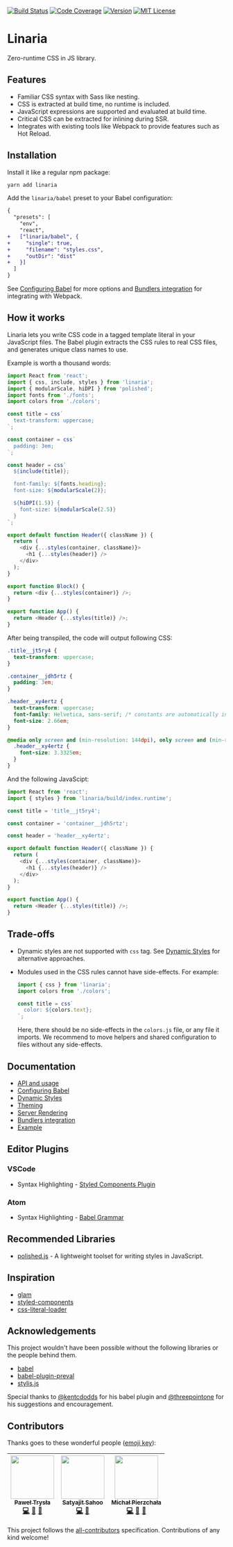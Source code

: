 [![Build Status][build-badge]][build]
[![Code Coverage][coverage-badge]][coverage]
[![Version][version-badge]][package]
[![MIT License][license-badge]][license]

# Linaria

Zero-runtime CSS in JS library.

## Features

* Familiar CSS syntax with Sass like nesting.
* CSS is extracted at build time, no runtime is included.
* JavaScript expressions are supported and evaluated at build time.
* Critical CSS can be extracted for inlining during SSR.
* Integrates with existing tools like Webpack to provide features such as Hot Reload.

## Installation

Install it like a regular npm package:

```bash
yarn add linaria
```

Add the `linaria/babel` preset to your Babel configuration:

```diff
{
  "presets": [
    "env",
    "react",
+   ["linaria/babel", {
+     "single": true,
+     "filename": "styles.css",
+     "outDir": "dist"
+   }]
  ]
}
```

See [Configuring Babel](/docs/BABEL_PRESET.md) for more options and [Bundlers integration](/docs/BUNDLERS_INTEGRATION.md) for integrating with Webpack.

## How it works

Linaria lets you write CSS code in a tagged template literal in your JavaScript files. The Babel plugin extracts the CSS rules to real CSS files, and generates unique class names to use.

Example is worth a thousand words:

```js
import React from 'react';
import { css, include, styles } from 'linaria';
import { modularScale, hiDPI } from 'polished';
import fonts from './fonts';
import colors from './colors';

const title = css`
  text-transform: uppercase;
`;

const container = css`
  padding: 3em;
`;

const header = css`
  ${include(title)};

  font-family: ${fonts.heading};
  font-size: ${modularScale(2)};

  ${hiDPI(1.5)} {
    font-size: ${modularScale(2.5)}
  }
`;

export default function Header({ className }) {
  return (
    <div {...styles(container, className)}>
      <h1 {...styles(header)} />
    </div>
  );
}

export function Block() {
  return <div {...styles(container)} />;
}

export function App() {
  return <Header {...styles(title)} />;
}
```

After being transpiled, the code will output following CSS:


```css
.title__jt5ry4 {
  text-transform: uppercase;
}

.container__jdh5rtz {
  padding: 3em;
}

.header__xy4ertz {
  text-transform: uppercase;
  font-family: Helvetica, sans-serif; /* constants are automatically inlined */
  font-size: 2.66em;
}

@media only screen and (min-resolution: 144dpi), only screen and (min-resolution: 1.5dppx) {
  .header__xy4ertz {
    font-size: 3.3325em;
  }
}
```

And the following JavaScipt:

```js
import React from 'react';
import { styles } from 'linaria/build/index.runtime';

const title = 'title__jt5ry4';

const container = 'container__jdh5rtz';

const header = 'header__xy4ertz';

export default function Header({ className }) {
  return (
    <div {...styles(container, className)}>
      <h1 {...styles(header)} />
    </div>
  );
}

export function App() {
  return <Header {...styles(title)} />;
}
```

## Trade-offs

* Dynamic styles are not supported with `css` tag. See [Dynamic Styles](/docs/DYNAMIC_STYLES.md) for alternative approaches.
* Modules used in the CSS rules cannot have side-effects.
  For example:

  ```js
  import { css } from 'linaria';
  import colors from './colors';

  const title = css`
    color: ${colors.text};
  `;
  ```
  Here, there should be no side-effects in the `colors.js` file, or any file it imports. We recommend to move helpers and shared configuration to files without any side-effects.

## Documentation

* [API and usage](/docs/API.md)
* [Configuring Babel](/docs/BABEL_PRESET.md)
* [Dynamic Styles](/docs/DYNAMIC_STYLES.md)
* [Theming](/docs/THEMING.md)
* [Server Rendering](/docs/SERVER_RENDERING.md)
* [Bundlers integration](/docs/BUNDLERS_INTEGRATION.md)
* [Example](/example)

## Editor Plugins

### VSCode

* Syntax Highlighting - [Styled Components Plugin](https://marketplace.visualstudio.com/items?itemName=jpoissonnier.vscode-styled-components)

### Atom

* Syntax Highlighting - [Babel Grammar](https://atom.io/packages/language-babel)

## Recommended Libraries

* [polished.js](https://polished.js.org/) - A lightweight toolset for writing styles in JavaScript.

## Inspiration

* [glam](https://github.com/threepointone/glam)
* [styled-components](https://github.com/styled-components/styled-components)
* [css-literal-loader](https://github.com/4Catalyzer/css-literal-loader)

## Acknowledgements

This project wouldn't have been possible without the following libraries or the people behind them.

* [babel](https://babeljs.io/)
* [babel-plugin-preval](https://github.com/kentcdodds/babel-plugin-preval)
* [stylis.js](https://github.com/thysultan/stylis.js)

Special thanks to [@kentcdodds](https://github.com/kentcdodds) for his babel plugin and [@threepointone](https://github.com/threepointone) for his suggestions and encouragement.

## Contributors

Thanks goes to these wonderful people ([emoji key](https://github.com/kentcdodds/all-contributors#emoji-key)):

<!-- ALL-CONTRIBUTORS-LIST:START - Do not remove or modify this section -->
| [<img src="https://avatars2.githubusercontent.com/u/17573635?v=4" width="100px;"/><br /><sub>Paweł Trysła</sub>](https://twitter.com/_zamotany)<br />[💻](https://github.com/satya164/linara/commits?author=zamotany "Code") [📖](https://github.com/satya164/linara/commits?author=zamotany "Documentation") [🤔](#ideas-zamotany "Ideas, Planning, & Feedback") | [<img src="https://avatars2.githubusercontent.com/u/1174278?v=4" width="100px;"/><br /><sub>Satyajit Sahoo</sub>](https://medium.com/@satya164)<br />[💻](https://github.com/satya164/linara/commits?author=satya164 "Code") [🤔](#ideas-satya164 "Ideas, Planning, & Feedback") | [<img src="https://avatars2.githubusercontent.com/u/5106466?v=4" width="100px;"/><br /><sub>Michał Pierzchała</sub>](https://github.com/thymikee)<br />[💻](https://github.com/satya164/linara/commits?author=thymikee "Code") [📖](https://github.com/satya164/linara/commits?author=thymikee "Documentation") [🤔](#ideas-thymikee "Ideas, Planning, & Feedback") |
| :---: | :---: | :---: |
<!-- ALL-CONTRIBUTORS-LIST:END -->

This project follows the [all-contributors](https://github.com/kentcdodds/all-contributors) specification. Contributions of any kind welcome!

<!-- badges -->
[build-badge]: https://img.shields.io/circleci/project/github/callstack-io/linaria/master.svg?style=flat-square
[build]: https://circleci.com/gh/callstack-io/linaria
[coverage-badge]: https://img.shields.io/codecov/c/github/callstack-io/linaria.svg?style=flat-square
[coverage]: https://codecov.io/github/callstack-io/linaria
[version-badge]: https://img.shields.io/npm/v/linaria.svg?style=flat-square
[package]: https://www.npmjs.com/package/linaria
[license-badge]: https://img.shields.io/npm/l/linaria.svg?style=flat-square
[license]: https://opensource.org/licenses/MIT

